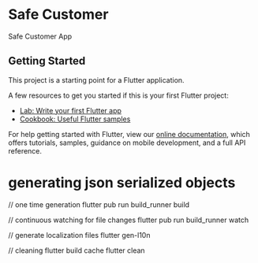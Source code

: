 # Safe Customer

Safe Customer App

## Getting Started

This project is a starting point for a Flutter application.

A few resources to get you started if this is your first Flutter project:

- [Lab: Write your first Flutter app](https://flutter.dev/docs/get-started/codelab)
- [Cookbook: Useful Flutter samples](https://flutter.dev/docs/cookbook)

For help getting started with Flutter, view our
[online documentation](https://flutter.dev/docs), which offers tutorials,
samples, guidance on mobile development, and a full API reference.

# generating json serialized objects

// one time generation
flutter pub run build_runner build

// continuous watching for file changes
flutter pub run build_runner watch

// generate localization files
flutter gen-l10n

// cleaning flutter build cache
flutter clean